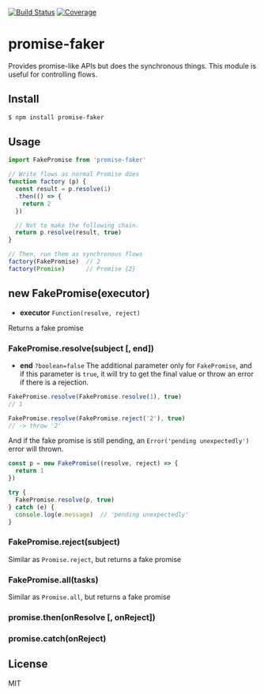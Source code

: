 [![Build Status](https://travis-ci.org/kaelzhang/promise-faker.svg?branch=master)](https://travis-ci.org/kaelzhang/promise-faker)
[![Coverage](https://codecov.io/gh/kaelzhang/promise-faker/branch/master/graph/badge.svg)](https://codecov.io/gh/kaelzhang/promise-faker)
<!-- optional appveyor tst
[![Windows Build Status](https://ci.appveyor.com/api/projects/status/github/kaelzhang/promise-faker?branch=master&svg=true)](https://ci.appveyor.com/project/kaelzhang/promise-faker)
-->
<!-- optional npm version
[![NPM version](https://badge.fury.io/js/promise-faker.svg)](http://badge.fury.io/js/promise-faker)
-->
<!-- optional npm downloads
[![npm module downloads per month](http://img.shields.io/npm/dm/promise-faker.svg)](https://www.npmjs.org/package/promise-faker)
-->
<!-- optional dependency status
[![Dependency Status](https://david-dm.org/kaelzhang/promise-faker.svg)](https://david-dm.org/kaelzhang/promise-faker)
-->

# promise-faker

Provides promise-like APIs but does the synchronous things. This module is useful for controlling flows.

## Install

```sh
$ npm install promise-faker
```

## Usage

```js
import FakePromise from 'promise-faker'

// Write flows as normal Promise does
function factory (p) {
  const result = p.resolve(1)
  .then(() => {
    return 2
  })

  // Not to make the following chain.
  return p.resolve(result, true)
}

// Then, run them as synchronous flows
factory(FakePromise)  // 2
factory(Promise)      // Promise {2}
```

## new FakePromise(executor)

- **executor** `Function(resolve, reject)`

Returns a fake promise

### FakePromise.resolve(subject [, end])

- **end** `?boolean=false` The additional parameter only for `FakePromise`, and if this parameter is `true`, it will try to get the final value or throw an error if there is a rejection.

```js
FakePromise.resolve(FakePromise.resolve(1), true)
// 1

FakePromise.resolve(FakePromise.reject('2'), true)
// -> throw '2'
```

And if the fake promise is still pending, an `Error('pending unexpectedly')` error will thrown.

```js
const p = new FakePromise((resolve, reject) => {
  return 1
})

try {
  FakePromise.resolve(p, true)
} catch (e) {
  console.log(e.message)  // 'pending unexpectedly'
}
```

### FakePromise.reject(subject)

Similar as `Promise.reject`, but returns a fake promise

### FakePromise.all(tasks)

Similar as `Promise.all`, but returns a fake promise

### promise.then(onResolve [, onReject])

### promise.catch(onReject)

## License

MIT
